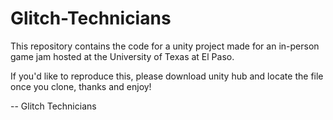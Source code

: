# Glitch-Technicians

This repository contains the code for a unity project made for an in-person game jam hosted at the University of Texas at El Paso. 

If you'd like to reproduce this, please download unity hub and locate the file once you clone, thanks and enjoy!

-- Glitch Technicians
